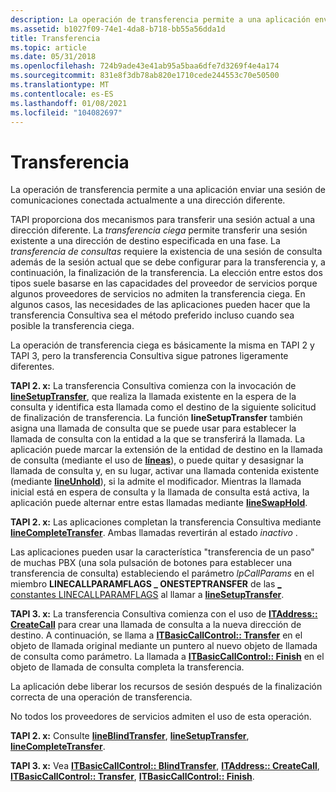 ```yaml
---
description: La operación de transferencia permite a una aplicación enviar una sesión de comunicaciones conectada actualmente a una dirección diferente.
ms.assetid: b1027f09-74e1-4da8-b718-bb55a56dda1d
title: Transferencia
ms.topic: article
ms.date: 05/31/2018
ms.openlocfilehash: 724b9ade43e41ab95a5baa6dfe7d3269f4e4a174
ms.sourcegitcommit: 831e8f3db78ab820e1710cede244553c70e50500
ms.translationtype: MT
ms.contentlocale: es-ES
ms.lasthandoff: 01/08/2021
ms.locfileid: "104082697"
---
```

# <a name="transfer"></a>Transferencia

La operación de transferencia permite a una aplicación enviar una sesión de comunicaciones conectada actualmente a una dirección diferente.

TAPI proporciona dos mecanismos para transferir una sesión actual a una dirección diferente. La *transferencia ciega* permite transferir una sesión existente a una dirección de destino especificada en una fase. La *transferencia de consultas* requiere la existencia de una sesión de consulta además de la sesión actual que se debe configurar para la transferencia y, a continuación, la finalización de la transferencia. La elección entre estos dos tipos suele basarse en las capacidades del proveedor de servicios porque algunos proveedores de servicios no admiten la transferencia ciega. En algunos casos, las necesidades de las aplicaciones pueden hacer que la transferencia Consultiva sea el método preferido incluso cuando sea posible la transferencia ciega.

La operación de transferencia ciega es básicamente la misma en TAPI 2 y TAPI 3, pero la transferencia Consultiva sigue patrones ligeramente diferentes.

**TAPI 2. x:** La transferencia Consultiva comienza con la invocación de [**lineSetupTransfer**](/windows/win32/api/tapi/nf-tapi-linesetuptransfer), que realiza la llamada existente en la espera de la consulta y identifica esta llamada como el destino de la siguiente solicitud de finalización de transferencia. La función **lineSetupTransfer** también asigna una llamada de consulta que se puede usar para establecer la llamada de consulta con la entidad a la que se transferirá la llamada. La aplicación puede marcar la extensión de la entidad de destino en la llamada de consulta (mediante el uso de [**líneas**](/windows/win32/api/tapi/nf-tapi-linedial)), o puede quitar y desasignar la llamada de consulta y, en su lugar, activar una llamada contenida existente (mediante [**lineUnhold**](/windows/win32/api/tapi/nf-tapi-lineunhold)), si la admite el modificador. Mientras la llamada inicial está en espera de consulta y la llamada de consulta está activa, la aplicación puede alternar entre estas llamadas mediante [**lineSwapHold**](/windows/win32/api/tapi/nf-tapi-lineswaphold).

**TAPI 2. x:** Las aplicaciones completan la transferencia Consultiva mediante [**lineCompleteTransfer**](/windows/win32/api/tapi/nf-tapi-linecompletetransfer). Ambas llamadas revertirán al estado *inactivo* .

Las aplicaciones pueden usar la característica "transferencia de un paso" de muchas PBX (una sola pulsación de botones para establecer una transferencia de consulta) estableciendo el parámetro *lpCallParams* en el miembro **LINECALLPARAMFLAGS \_ ONESTEPTRANSFER** de las [ \_ constantes LINECALLPARAMFLAGS](./linecallparamflags--constants.md) al llamar a [**lineSetupTransfer**](/windows/win32/api/tapi/nf-tapi-linesetuptransfer).

**TAPI 3. x:** La transferencia Consultiva comienza con el uso de [**ITAddress:: CreateCall**](/windows/desktop/api/tapi3if/nf-tapi3if-itaddress-createcall) para crear una llamada de consulta a la nueva dirección de destino. A continuación, se llama a [**ITBasicCallControl:: Transfer**](/windows/desktop/api/tapi3if/nf-tapi3if-itbasiccallcontrol-transfer) en el objeto de llamada original mediante un puntero al nuevo objeto de llamada de consulta como parámetro. La llamada a [**ITBasicCallControl:: Finish**](/windows/desktop/api/tapi3if/nf-tapi3if-itbasiccallcontrol-finish) en el objeto de llamada de consulta completa la transferencia.

La aplicación debe liberar los recursos de sesión después de la finalización correcta de una operación de transferencia.

No todos los proveedores de servicios admiten el uso de esta operación.

**TAPI 2. x:** Consulte [**lineBlindTransfer**](/windows/win32/api/tapi/nf-tapi-lineblindtransfer), [**lineSetupTransfer**](/windows/win32/api/tapi/nf-tapi-linesetuptransfer), [**lineCompleteTransfer**](/windows/win32/api/tapi/nf-tapi-linecompletetransfer).

**TAPI 3. x:** Vea [**ITBasicCallControl:: BlindTransfer**](/windows/desktop/api/tapi3if/nf-tapi3if-itbasiccallcontrol-blindtransfer), [**ITAddress:: CreateCall**](/windows/desktop/api/tapi3if/nf-tapi3if-itaddress-createcall), [**ITBasicCallControl:: Transfer**](/windows/desktop/api/tapi3if/nf-tapi3if-itbasiccallcontrol-transfer), [**ITBasicCallControl:: Finish**](/windows/desktop/api/tapi3if/nf-tapi3if-itbasiccallcontrol-finish).

 

 
